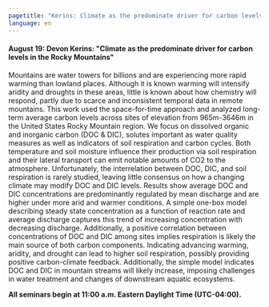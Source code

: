 ```yaml
---
pagetitle: "Kerins: Climate as the predominate driver for carbon levels in the Rocky Mountains"
language: en
---
```


#### August 19: Devon Kerins: "Climate as the predominate driver for carbon levels in the Rocky Mountains"

Mountains are water towers for billions and are experiencing more
rapid warming than lowland places. Although it is known warming will
intensify aridity and droughts in these areas, little is known about
how chemistry will respond, partly due to scarce and inconsistent
temporal data in remote mountains. This work used the space-for-time
approach and analyzed long-term average carbon levels across sites of
elevation from 965m-3646m in the United States Rocky Mountain
region. We focus on dissolved organic and inorganic carbon (DOC &
DIC), solutes important as water quality measures as well as
indicators of soil respiration and carbon cycles. Both temperature and
soil moisture influence their production via soil respiration and
their lateral transport can emit notable amounts of CO2 to the
atmosphere. Unfortunately, the interrelation between DOC, DIC, and
soil respiration is rarely studied, leaving little consensus on how a
changing climate may modify DOC and DIC levels. Results show average
DOC and DIC concentrations are predominantly regulated by mean
discharge and are higher under more arid and warmer conditions. A
simple one-box model describing steady state concentration as a
function of reaction rate and average discharge captures this trend of
increasing concentration with decreasing discharge. Additionally, a
positive correlation between concentrations of DOC and DIC among sites
implies respiration is likely the main source of both carbon
components. Indicating advancing warming, aridity, and drought can
lead to higher soil respiration, possibly providing positive
carbon-climate feedback. Additionally, the simple model indicates DOC
and DIC in mountain streams will likely increase, imposing challenges
in water treatment and changes of downstream aquatic ecosystems.

**All seminars begin at 11:00 a.m. Eastern Daylight Time
(UTC-04:00).**
